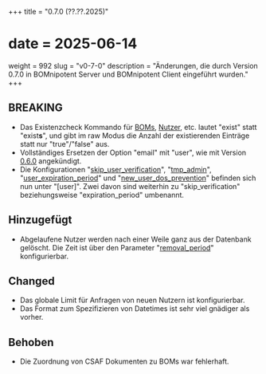 +++
title = "0.7.0 (??.??.2025)"
# date = 2025-06-14
weight = 992
slug = "v0-7-0"
description = "Änderungen, die durch Version 0.7.0 in BOMnipotent Server und BOMnipotent Client eingeführt wurden."
+++

## BREAKING
- Das Existenzcheck Kommando für [BOMs](/de/client/consumer/boms/#existenz), [Nutzer](/de/client/manager/access-management/user-management/#existenz), etc. lautet "exist" statt "exist**s**", und gibt im raw Modus die Anzahl der existierenden Einträge statt nur "true"/"false" aus.
- Vollständiges Ersetzen der Option "email" mit "user", wie mit Version [0.6.0](/de/changelog/v0-6-0/) angekündigt.
- Die Konfigurationen "[skip_user_verification](/de/server/configuration/required/smtp/#benutzerverifizierung-überspringen)", "[tmp_admin](/de/server/configuration/optional/tmp-admin/)", "[user_expiration_period](/de/server/configuration/optional/user-expiration-period/)" und "[new_user_dos_prevention](/de/server/configuration/optional/dos-prevention/#globale-request-user-dos-prävention)" befinden sich nun unter "[user]". Zwei davon sind weiterhin zu "skip_verification" beziehungsweise "expiration_period" umbenannt.

## Hinzugefügt
- Abgelaufene Nutzer werden nach einer Weile ganz aus der Datenbank gelöscht. Die Zeit ist über den Parameter "[removal_period](/de/server/configuration/optional/user-expiration-period/#löschzeitraum)" konfigurierbar.

## Changed
- Das globale Limit für Anfragen von neuen Nutzern ist konfigurierbar.
- Das Format zum Spezifizieren von Datetimes ist sehr viel gnädiger als vorher.

## Behoben
- Die Zuordnung von CSAF Dokumenten zu BOMs war fehlerhaft.